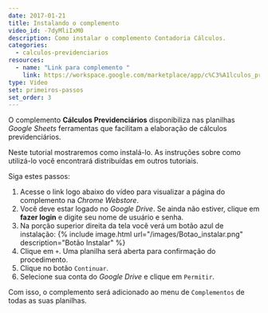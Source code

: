 ```yaml
---
date: 2017-01-21
title: Instalando o complemento
video_id: -7dyMliIxM0
description: Como instalar o complemento Contadoria Cálculos.
categories:
  - calculos-previdenciarios
resources:
  - name: "Link para complemento "
    link: https://workspace.google.com/marketplace/app/c%C3%A1lculos_previdenci%C3%A1rios/636397858322?hl=pt_BR
type: Video
set: primeiros-passos
set_order: 3
---
```


O complemento **Cálculos Previdenciários** disponibiliza nas planilhas *Google Sheets* ferramentas que facilitam a elaboração de cálculos previdenciários.

Neste tutorial mostraremos como instalá-lo. As instruções sobre como utilizá-lo você encontrará distribuídas em outros tutoriais.

Siga estes passos: 

1. Acesse o link logo abaixo do vídeo para visualizar a página do complemento na *Chrome Webstore*.
1. Você deve estar logado no *Google Drive*. Se ainda não estiver, clique em **fazer login** e digite seu nome de usuário e senha.
1. Na porção superior direita da tela você verá um botão azul de instalação:
{% include image.html url="/images/Botao_instalar.png" description="Botão Instalar" %}
1. Clique em `+`. Uma planilha será aberta para confirmação do procedimento.
1. Clique no botão `Continuar`.
1. Selecione sua conta do *Google Drive* e clique em `Permitir`.

Com isso, o complemento será adicionado ao menu de `Complementos` de todas as suas planilhas.
